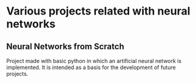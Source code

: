 # Various projects related with neural networks

## Neural Networks from Scratch
Project made with basic python in which an artificial neural network is implemented.
It is intended as a basis for the development of future projects.
